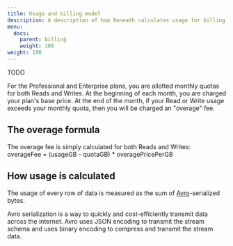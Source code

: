```yaml
---
title: Usage and billing model
description: A description of how Beneath calculates usage for billing purposes
menu:
  docs:
    parent: billing
    weight: 100
weight: 100
---
```


TODO

For the Professional and Enterprise plans, you are allotted monthly quotas for both Reads and Writes. At the beginning of each month, you are charged your plan's base price. At the end of the month, if your Read or Write usage exceeds your monthly quota, then you will be charged an "overage" fee. 

## The overage formula

The overage fee is simply calculated for both Reads and Writes:<br>
overageFee = (usageGB - quotaGB) * overagePricePerGB

## How usage is calculated

The usage of every row of data is measured as the sum of [Avro](https://en.wikipedia.org/wiki/Apache_Avro)-serialized bytes.

Avro serialization is a way to quickly and cost-efficiently transmit data across the internet. Avro uses JSON encoding to transmit the stream schema and uses binary encoding to compress and transmit the stream data.
